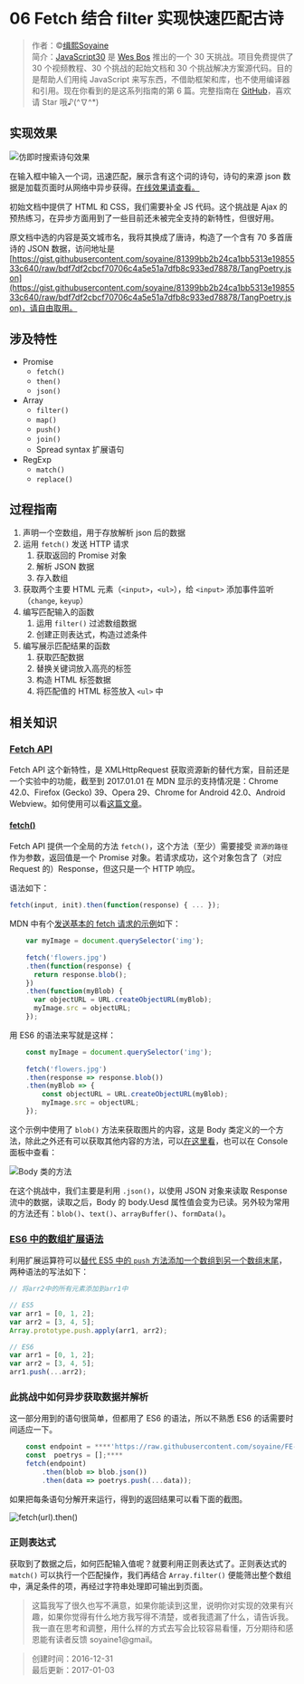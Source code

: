 # 06 Fetch 结合 filter 实现快速匹配古诗

> 作者：©[缉熙Soyaine](https://github.com/soyaine)   
> 简介：[JavaScript30](https://javascript30.com) 是 [Wes Bos](https://github.com/wesbos) 推出的一个 30 天挑战。项目免费提供了 30 个视频教程、30 个挑战的起始文档和 30 个挑战解决方案源代码。目的是帮助人们用纯 JavaScript 来写东西，不借助框架和库，也不使用编译器和引用。现在你看到的是这系列指南的第 6 篇。完整指南在 [GitHub](https://github.com/soyaine/JavaScript30)，喜欢请 Star 哦♪(^∇^*)

## 实现效果

![仿即时搜索诗句效果](https://cl.ly/0b360y270s0f/Screen%20recording%202016-12-31%20at%2010.05.23%20PM.gif)

在输入框中输入一个词，迅速匹配，展示含有这个词的诗句，诗句的来源 json 数据是加载页面时从网络中异步获得。[在线效果请查看。](http://soyaine.cn/JavaScript30/06%20-%20Type%20Ahead/index-SOYAINE.html)

初始文档中提供了 HTML 和 CSS，我们需要补全 JS 代码。这个挑战是 Ajax 的预热练习，在异步方面用到了一些目前还未被完全支持的新特性，但很好用。

原文档中选的内容是英文城市名，我将其换成了唐诗，构造了一个含有 70 多首唐诗的 JSON 数据，访问地址是 [https://gist.githubusercontent.com/soyaine/81399bb2b24ca1bb5313e1985533c640/raw/bdf7df2cbcf70706c4a5e51a7dfb8c933ed78878/TangPoetry.json](https://gist.githubusercontent.com/soyaine/81399bb2b24ca1bb5313e1985533c640/raw/bdf7df2cbcf70706c4a5e51a7dfb8c933ed78878/TangPoetry.json)，请自由取用。

## 涉及特性

- Promise
	- `fetch()`
	- `then()`
	- `json()`
- Array
	- `filter()`
	- `map()`
	- `push()`
	- `join()`
	- Spread syntax 扩展语句
- RegExp
	- `match()`
	- `replace()`
	
## 过程指南

1. 声明一个空数组，用于存放解析 json 后的数据
2. 运用 `fetch()` 发送 HTTP 请求
	1. 获取返回的 Promise 对象
	2. 解析 JSON 数据
	3. 存入数组
3. 获取两个主要 HTML 元素（`<input>`，`<ul>`），给 `<input>` 添加事件监听（`change`, `keyup`）
4. 编写匹配输入的函数
	1. 运用 `filter()` 过滤数组数据
	2. 创建正则表达式，构造过滤条件
5. 编写展示匹配结果的函数
	1. 获取匹配数据
	2. 替换关键词放入高亮的标签
	3. 构造 HTML 标签数据
	4. 将匹配值的 HTML 标签放入 `<ul>` 中

## 相关知识 

### [Fetch API](https://developer.mozilla.org/zh-CN/docs/Web/API/Fetch_API)

Fetch API 这个新特性，是 XMLHttpRequest 获取资源新的替代方案，目前还是一个实验中的功能，截至到 2017.01.01 在 MDN 显示的支持情况是：Chrome 42.0、Firefox (Gecko) 39、Opera 29、Chrome for Android 42.0、Android Webview。如何使用可以看[这篇文章](https://developer.mozilla.org/zh-CN/docs/Web/API/Fetch_API/Using_Fetch)。

####  [fetch()](https://developer.mozilla.org/zh-CN/docs/Web/API/GlobalFetch/fetch)

Fetch API 提供一个全局的方法 `fetch()`，这个方法（至少）需要接受 `资源的路径` 作为参数，返回值是一个 Promise 对象。若请求成功，这个对象包含了（对应 Request 的）Response，但这只是一个 HTTP 响应。

语法如下：

```js
fetch(input, init).then(function(response) { ... });
```

MDN 中有个[发送基本的 fetch 请求的示例](https://developer.mozilla.org/zh-CN/docs/Web/API/Fetch_API/Using_Fetch#发起_fetch_请求)如下：

```js
    var myImage = document.querySelector('img');
    
    fetch('flowers.jpg')
    .then(function(response) {
      return response.blob();
    })
    .then(function(myBlob) {
      var objectURL = URL.createObjectURL(myBlob);
      myImage.src = objectURL;
    });
```

用 ES6 的语法来写就是这样：

```js
    const myImage = document.querySelector('img');
    
    fetch('flowers.jpg')
    .then(response => response.blob())
	.then(myBlob => {
		const objectURL = URL.createObjectURL(myBlob);
		myImage.src = objectURL;
	});
```

这个示例中使用了 `blob()` 方法来获取图片的内容，这是 Body 类定义的一个方法，除此之外还有可以获取其他内容的方法，可以[在这里看](https://developer.mozilla.org/zh-CN/docs/Web/API/Fetch_API/Using_Fetch#Body)，也可以在 Console 面板中查看： 

![Body 类的方法](https://cl.ly/143N2R1b3T1o/Image%202017-01-03%20at%209.15.37%20AM.png)

在这个挑战中，我们主要是利用 `.json()`，以使用 JSON 对象来读取 Response 流中的数据，读取之后，Body 的 body.Uesd 属性值会变为已读。另外较为常用的方法还有：`blob()`、`text()`、`arrayBuffer()`、`formData()`。

### [ES6 中的数组扩展语法](https://developer.mozilla.org/en-US/docs/Web/JavaScript/Reference/Operators/Spread_operator)

利用扩展运算符可以[替代 ES5 中的 `push` 方法添加一个数组到另一个数组末尾](https://developer.mozilla.org/zh-CN/docs/Web/JavaScript/Reference/Operators/Spread_operator#更好的_push_方法)，两种语法的写法如下：

```js
// 将arr2中的所有元素添加到arr1中

// ES5
var arr1 = [0, 1, 2];
var arr2 = [3, 4, 5];
Array.prototype.push.apply(arr1, arr2);

// ES6
var arr1 = [0, 1, 2];
var arr2 = [3, 4, 5];
arr1.push(...arr2);
```

### 此挑战中如何异步获取数据并解析

这一部分用到的语句很简单，但都用了 ES6 的语法，所以不熟悉 ES6 的话需要时间适应一下。

````js
    const endpoint = ****'https://raw.githubusercontent.com/soyaine/FE-Practice/f438d3bdf099461f88322b1b1f20c9d58f66f1ec/TangPoetryCut.json';
    const  poetrys = [];****
    fetch(endpoint)
		.then(blob => blob.json())
		.then(data => poetrys.push(...data));
````

如果把每条语句分解开来运行，得到的返回结果可以看下面的截图。

![fetch(url).then()](https://cl.ly/3P3F1F2y1510/Image%202017-01-01%20at%206.58.45%20PM.png)

### 正则表达式

获取到了数据之后，如何匹配输入值呢？就要利用正则表达式了。正则表达式的 `match()` 可以执行一个匹配操作，我们再结合 `Array.filter()` 便能筛出整个数组中，满足条件的项，再经过字符串处理即可输出到页面。

> 这篇我写了很久也写不满意，如果你能读到这里，说明你对实现的效果有兴趣，如果你觉得有什么地方我写得不清楚，或者我遗漏了什么，请告诉我。我一直在思考和调整，用什么样的方式去写会比较容易看懂，万分期待和感恩能有读者反馈 soyaine1@gmail。    


> 创建时间：2016-12-31     
> 最后更新：2017-01-03